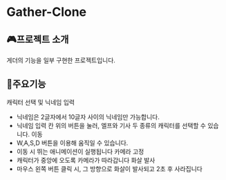 # Gather-Clone

## 🎮프로젝트 소개
게더의 기능을 일부 구현한 프로젝트입니다.

## 📌주요기능
캐릭터 선택 및 닉네임 입력
- 닉네임은 2글자에서 10글자 사이의 닉네임만 가능합니다.
- 닉네임 입력 칸 위의 버튼을 눌러, 엘프와 기사 두 종류의 캐릭터를 선택할 수 있습니다.
이동
- W,A,S,D 버튼을 이용해 움직일 수 있습니다.
- 이동 시 뛰는 애니메이션이 실행됩니다
카메라 고정
- 캐릭터가 중앙에 오도록 카메라가 따라갑니다
화살 발사
- 마우스 왼쪽 버튼 클릭 시, 그 방향으로 화살이 발사되고 2초 후 사라집니다
